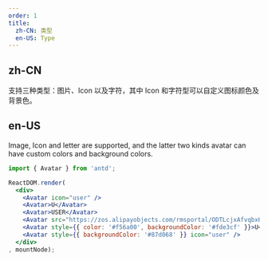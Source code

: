 ```yaml
---
order: 1
title:
  zh-CN: 类型
  en-US: Type
---
```


## zh-CN

支持三种类型：图片、Icon 以及字符，其中 Icon 和字符型可以自定义图标颜色及背景色。

## en-US

Image, Icon and letter are supported, and the latter two kinds avatar can have custom colors and background colors.

````jsx
import { Avatar } from 'antd';

ReactDOM.render(
  <div>
    <Avatar icon="user" />
    <Avatar>U</Avatar>
    <Avatar>USER</Avatar>
    <Avatar src="https://zos.alipayobjects.com/rmsportal/ODTLcjxAfvqbxHnVXCYX.png" />
    <Avatar style={{ color: '#f56a00', backgroundColor: '#fde3cf' }}>U</Avatar>
    <Avatar style={{ backgroundColor: '#87d068' }} icon="user" />
  </div>
, mountNode);
````

<style>
#components-avatar-demo-type .ant-avatar {
  margin-top: 16px;
  margin-right: 16px;
}
</style>
